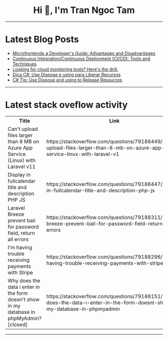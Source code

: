 <h1 align="center">Hi 👋, I'm Tran Ngoc Tam</h1>

---

# Latest Blog Posts 
<!-- BLOG-POST-LIST:START -->
- [Microfrontends a Developer&#39;s Guide: Advantages and Disadvantages](https://dev.to/joacod/microfrontends-a-developers-guide-advantages-and-disadvantages-2ane)
- [Continuous Integration/Continuous Deployment &lpar;CI/CD&rpar;: Tools and Techniques](https://dev.to/shreyash-hexa/continuous-integrationcontinuous-deployment-cicd-tools-and-techniques-12c0)
- [Looking for cloud monitoring tools? Here&#39;s the drill.](https://dev.to/manageengineapm/looking-for-cloud-monitoring-tools-heres-the-drill-198f)
- [Dica C#: Use Dispose e using para Liberar Recursos](https://dev.to/juarezasjunior/dica-c-use-dispose-e-using-para-liberar-recursos-ei9)
- [C# Tip: Use Dispose and using to Release Resources](https://dev.to/juarezasjunior/c-tip-use-dispose-and-using-to-release-resources-21n6)
<!-- BLOG-POST-LIST:END -->

---

# Latest stack oveflow activity
<table>
  <tr><th>Title</th><th>Link</th></tr>
  <!-- STACKOVERFLOW:START --><tr><td>Can&#39;t upload files larger than 8 MB on Azure App Service &lpar;Linux&rpar; with Laravel v11</td><td>https://stackoverflow.com/questions/79188449/cant-upload-files-larger-than-8-mb-on-azure-app-service-linux-with-laravel-v1</td></tr><tr><td>Display in fullcalendar title and description PHP JS</td><td>https://stackoverflow.com/questions/79188447/display-in-fullcalendar-title-and-description-php-js</td></tr><tr><td>Laravel Breeze prevent bail for password field, return all errors</td><td>https://stackoverflow.com/questions/79188311/laravel-breeze-prevent-bail-for-password-field-return-all-errors</td></tr><tr><td>I&#39;m having trouble receiving payments with Stripe</td><td>https://stackoverflow.com/questions/79188296/im-having-trouble-receiving-payments-with-stripe</td></tr><tr><td>Why does the data i enter in the form doesn&#39;t show in my database in phpMyAdmin? [closed]</td><td>https://stackoverflow.com/questions/79188151/why-does-the-data-i-enter-in-the-form-doesnt-show-in-my-database-in-phpmyadmin</td></tr><!-- STACKOVERFLOW:END -->
</table>

---


